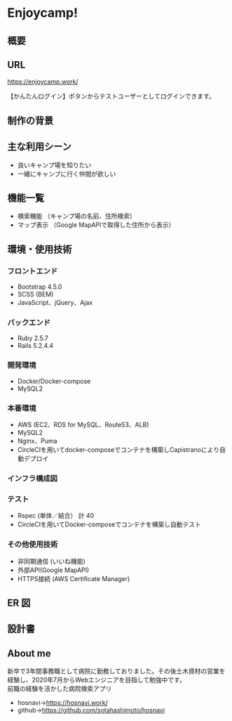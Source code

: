 # Enjoycamp!

## 概要

## URL

https://enjoycamp.work/

【かんたんログイン】ボタンからテストユーザーとしてログインできます。

## 制作の背景

## 主な利用シーン

- 良いキャンプ場を知りたい
- 一緒にキャンプに行く仲間が欲しい

## 機能一覧

- 検索機能 （キャンプ場の名前、住所検索）
- マップ表示 （Google MapAPIで取得した住所から表示）

## 環境・使用技術

### フロントエンド

- Bootstrap 4.5.0
- SCSS (BEM)
- JavaScript、jQuery、Ajax

### バックエンド

- Ruby 2.5.7
- Rails 5.2.4.4

### 開発環境

- Docker/Docker-compose
- MySQL2

### 本番環境

- AWS (EC2、RDS for MySQL、Route53、ALB)
- MySQL2
- Nginx、Puma
- CircleCIを用いてdocker-composeでコンテナを構築しCapistranoにより自動デプロイ

### インフラ構成図

### テスト

- Rspec (単体／結合） 計 40
- CircleCIを用いてDocker-composeでコンテナを構築し自動テスト

### その他使用技術

- 非同期通信 (いいね機能)
- 外部API(Google MapAPI)
- HTTPS接続 (AWS Certificate Manager)

## ER 図

## 設計書

## About me

新卒で3年間事務職として病院に勤務しておりました。その後土木資材の営業を経験し、2020年7月からWebエンジニアを目指して勉強中です。<br>
前職の経験を活かした病院検索アプリ
- hosnavi→https://hosnavi.work/
- github→https://github.com/sotahashimoto/hosnavi